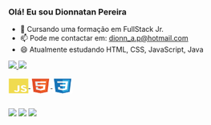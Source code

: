 ### Olá! Eu sou Dionnatan Pereira

- 🌱 Cursando uma formação em FullStack Jr.
- 📫 Pode me contactar em: dionn_a.p@hotmail.com
- 😄 Atualmente estudando HTML, CSS, JavaScript, Java

<div align="inline_block">
  <a href="https://github.com/Dionn-AP">
  <img height="180em" src="https://github-readme-stats.vercel.app/api?username=Dionn-AP&show_icons=true&theme=dracula&include_all_commits=true&count_private=true"/>
  <img height="180em" src="https://github-readme-stats.vercel.app/api/top-langs/?username=Dionn-AP&layout=compact&langs_count=7&theme=dracula"/>
</div>
  <div style="display: inline_block"><br>
  <img align="center" alt="Dion-Js" height="30" width="40" src="https://raw.githubusercontent.com/devicons/devicon/master/icons/javascript/javascript-plain.svg">
  <img align="center" alt="Dion-HTML" height="30" width="40" src="https://raw.githubusercontent.com/devicons/devicon/master/icons/html5/html5-original.svg">
  <img align="center" alt="Dion-CSS" height="30" width="40" src="https://raw.githubusercontent.com/devicons/devicon/master/icons/css3/css3-original.svg">
</div>
  
  ##
  
  <div> 
 <a href="https://discord.gg/Dionnatan#5770" target="_blank"><img src="https://img.shields.io/badge/Discord-7289DA?style=for-the-badge&logo=discord&logoColor=white" target="_blank"></a> 
  <a href = "mailto:dionnatanalves@gmail.com"><img src="https://img.shields.io/badge/-Gmail-%23333?style=for-the-badge&logo=gmail&logoColor=white" target="_blank"></a>
  <a href="https://www.linkedin.com/in/dionnatan-alves-pereira-65a5231b3" target="_blank"><img src="https://img.shields.io/badge/-LinkedIn-%230077B5?style=for-the-badge&logo=linkedin&logoColor=white" target="_blank"></a> 
 
</div>
